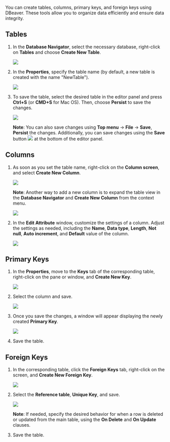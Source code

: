 
You can create tables, columns, primary keys, and foreign keys using DBeaver. These tools allow you to organize data efficiently and ensure data integrity.  


## Tables
1. In the **Database Navigator**, select the necessary database, right-click on **Tables** and choose **Create New Table**.  

   ![](images/tutorial_images/1_CreateNewTable.png)

2. In the **Properties**, specify the table name (by default, a new table is created with the name "NewTable").  

   ![](images/tutorial_images/2_NewTable_NoData.png)  

3. To save the table, select the desired table in the editor panel and press **Ctrl+S** (or **CMD+S** for Mac OS). Then, choose **Persist** to save the changes.  

   ![](images/tutorial_images/10_Table_Save.png)

   **Note**: You can also save changes using **Top menu** -> **File** -> **Save**, **Persist** the changes. Additionally, you can save changes using the **Save** button ![](images/tutorial_images/10b_SaveButton.png) at the bottom of the editor panel.

## Columns
1. As soon as you set the table name, right-click on the **Column screen**, and select **Create New Column**.  

   ![](images/tutorial_images/4_RightClick_CreateNewColumn.png)

   **Note**: Another way to add a new column is to expand the table view in the **Database Navigator** and **Create New Column** from the context menu.  

   ![](images/tutorial_images/4a_ExpandTable_CreateNewColumn.png)  

2. In the **Edit Attribute** window, customize the settings of a column. Adjust the settings as needed, including the **Name**, **Data type**, **Length**, **Not null**, **Auto increment**, and **Default** value of the column.

   ![](images/tutorial_images/5_ColumnEdit.png)  

## Primary Keys
1. In the **Properties**, move to the **Keys** tab of the corresponding table, right-click on the pane or window, and **Create New Key**.  

   ![](images/tutorial_images/8_NewConstraint.png)  

2. Select the column and save.  

   ![](images/tutorial_images/9_PrimaryKey.png)  

3. Once you save the changes, a window will appear displaying the newly created **Primary Key**.  

   ![](images/tutorial_images/10a_TableAfterSaving.png)  

4. Save the table.

## Foreign Keys
1. In the corresponding table, click the **Foreign Keys** tab, right-click on the screen, and **Create New Foreign Key**.  
  
   ![](images/tutorial_images/11_CreateNewForeignKey.png)  

2. Select the **Reference table**, **Unique Key**, and save.  

   ![](images/tutorial_images/11a_ForeignKey.png)  

   **Note**: If needed, specify the desired behavior for when a row is deleted or updated from the main table, using the **On Delete** and **On Update** clauses.

3. Save the table.